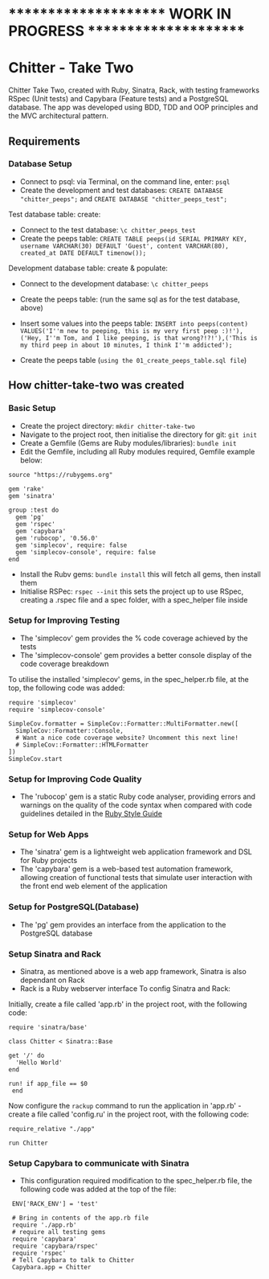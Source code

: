 

# ******************** WORK IN PROGRESS ******************** #

# Chitter - Take Two

Chitter Take Two, created with Ruby, Sinatra, Rack, with testing frameworks RSpec (Unit tests) and Capybara (Feature tests) and a PostgreSQL database.
The app was developed using BDD, TDD and OOP principles and the MVC architectural pattern.

## Requirements


### Database Setup
- Connect to psql: via Terminal, on the command line, enter: `psql`
- Create the development and test databases: `CREATE DATABASE "chitter_peeps";` and `CREATE DATABASE "chitter_peeps_test";`

Test database table: create:
- Connect to the test database: `\c chitter_peeps_test`
- Create the peeps table: `CREATE TABLE peeps(id SERIAL PRIMARY KEY, username VARCHAR(30) DEFAULT 'Guest', content VARCHAR(80), created_at DATE DEFAULT timenow());`

Development database table: create & populate:
- Connect to the development database: `\c chitter_peeps`
- Create the peeps table: (run the same sql as for the test database, above)
- Insert some values into the peeps table: `INSERT into peeps(content) VALUES('I''m new to peeping, this is my very first peep :)!'),('Hey, I''m Tom, and I like peeping, is that wrong?!?!'),('This is my third peep in about 10 minutes, I think I''m addicted');`

- Create the peeps table (`using the 01_create_peeps_table.sql file`)

## How chitter-take-two was created
### Basic Setup
- Create the project directory: `mkdir chitter-take-two`
- Navigate to the project root, then initialise the directory for git: `git init`
- Create a Gemfile (Gems are Ruby modules/libraries): `bundle init`
- Edit the Gemfile, including all Ruby modules required, Gemfile example below:
```
source "https://rubygems.org"

gem 'rake'
gem 'sinatra'

group :test do
  gem 'pg'
  gem 'rspec'
  gem 'capybara'
  gem 'rubocop', '0.56.0'
  gem 'simplecov', require: false
  gem 'simplecov-console', require: false
end
```
- Install the Rubv gems: `bundle install` this will fetch all gems, then install them
- Initialise RSPec: `rspec --init` this sets the project up to use RSpec, creating a .rspec file and a spec folder, with a spec_helper file inside

### Setup for Improving Testing
- The 'simplecov' gem provides the % code coverage achieved by the tests
- The 'simplecov-console' gem provides a better console display of the code coverage breakdown

To utilise the installed 'simplecov' gems, in the spec_helper.rb file, at the top, the following code was added:
```
require 'simplecov'
require 'simplecov-console'

SimpleCov.formatter = SimpleCov::Formatter::MultiFormatter.new([
  SimpleCov::Formatter::Console,
  # Want a nice code coverage website? Uncomment this next line!
  # SimpleCov::Formatter::HTMLFormatter
])
SimpleCov.start
```

### Setup for Improving Code Quality
- The 'rubocop' gem is a static Ruby code analyser, providing errors and warnings on the quality of the code syntax when compared with code guidelines detailed in the [Ruby Style Guide](https://github.com/rubocop-hq/ruby-style-guide)

### Setup for Web Apps
- The 'sinatra' gem is a lightweight web application framework and DSL for Ruby projects
- The 'capybara' gem is a web-based test automation framework, allowing creation of functional tests that simulate user interaction with the front end web element of the application

### Setup for PostgreSQL(Database)
- The 'pg' gem provides an interface from the application to the PostgreSQL database

### Setup Sinatra and Rack
 - Sinatra, as mentioned above is a web app framework, Sinatra is also dependant on Rack
 - Rack is a Ruby webserver interface
 To config Sinatra and Rack:

 Initially, create a file called 'app.rb' in the project root, with the following code:
```
require 'sinatra/base'

class Chitter < Sinatra::Base

get '/' do 
  'Hello World' 
end

run! if app_file == $0
 end
```
Now configure the `rackup` command to run the application in 'app.rb' - create a file called 'config.ru' in the project root, with the following code:
```
require_relative "./app"

run Chitter
```
### Setup Capybara to communicate with Sinatra
 - This configuration required modification to the spec_helper.rb file, the following code was added at the top of the file:
```
 ENV['RACK_ENV'] = 'test'

 # Bring in contents of the app.rb file
 require './app.rb'
 # require all testing gems
 require 'capybara'
 require 'capybara/rspec'
 require 'rspec'
 # Tell Capybara to talk to Chitter
 Capybara.app = Chitter
```
